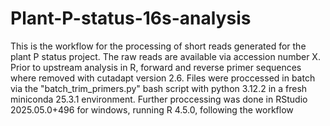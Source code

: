 # Plant-P-status-16s-analysis

This is the workflow for the processing of short reads generated for the plant P status project. The raw reads are available via accession number X.
Prior to upstream analysis in R, forward and reverse primer sequences where removed with cutadapt version 2.6. 
Files were proccessed in batch via the "batch_trim_primers.py" bash script with python 3.12.2 in a fresh miniconda 25.3.1 environment.
Further proccessing was done in RStudio 2025.05.0+496 for windows, running R 4.5.0, following the workflow 


